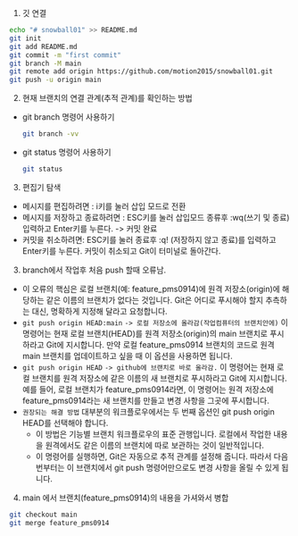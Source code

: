 1. 깃 연결

```bash
echo "# snowball01" >> README.md
git init
git add README.md
git commit -m "first commit"
git branch -M main
git remote add origin https://github.com/motion2015/snowball01.git
git push -u origin main

```

2. 현재 브랜치의 연결 관계(추적 관계)를 확인하는 방법

- git branch 명령어 사용하기
  ```bash
  git branch -vv
  ```
- git status 명령어 사용하기

  ```bash
  git status
  ```

3.  편집기 탐색

- 메시지를 편집하려면 : i키를 눌러 삽입 모드로 전환
- 메시지를 저장하고 종료하려면 : ESC키를 눌러 삽입모드 종류후 :wq(쓰기 및 종료)입력하고 Enter키를 누른다. -> 커밋 완료
- 커밋을 취소하려면: ESC키를 눌러 종료후 :q! (저장하지 않고 종료)를 입력하고 Enter키를 누른다. 커밋이 취소되고 Git이 터미널로 돌아간다.

3. branch에서 작업후 처음 push 할때 오류남.

- 이 오류의 핵심은 로컬 브랜치(예: feature_pms0914)에 원격 저장소(origin)에 해당하는 같은 이름의 브랜치가 없다는 것입니다. Git은 어디로 푸시해야 할지 추측하는 대신, 명확하게 지정해 달라고 요청합니다.
- `git push origin HEAD:main` `-> 로컬 저장소에 올라감(작업컴퓨터의 브랜치안에)`
  이 명령어는 현재 로컬 브랜치(HEAD)를 원격 저장소(origin)의 main 브랜치로 푸시하라고 Git에 지시합니다. 만약 로컬 feature_pms0914 브랜치의 코드로 원격 main 브랜치를 업데이트하고 싶을 때 이 옵션을 사용하면 됩니다.
- `git push origin HEAD` `-> github에 브랜치로 바로 올라감.`
  이 명령어는 현재 로컬 브랜치를 원격 저장소에 같은 이름의 새 브랜치로 푸시하라고 Git에 지시합니다. 예를 들어, 로컬 브랜치가 feature_pms0914라면, 이 명령어는 원격 저장소에 feature_pms0914라는 새 브랜치를 만들고 변경 사항을 그곳에 푸시합니다.
- `권장되는 해결 방법`
  대부분의 워크플로우에서는 두 번째 옵션인 git push origin HEAD를 선택해야 합니다.
  - 이 방법은 기능별 브랜치 워크플로우의 표준 관행입니다. 로컬에서 작업한 내용을 원격에서도 같은 이름의 브랜치에 따로 보관하는 것이 일반적입니다.
  - 이 명령어를 실행하면, Git은 자동으로 추적 관계를 설정해 줍니다. 따라서 다음번부터는 이 브랜치에서 git push 명령어만으로도 변경 사항을 올릴 수 있게 됩니다.

4. main 에서 브랜치(feature_pms0914)의 내용을 가셔와서 병합

```bash
git checkout main
git merge feature_pms0914
```
